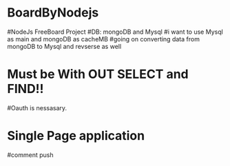 # BoardByNodejs
#NodeJs FreeBoard Project
#DB: mongoDB and Mysql
#i want to use Mysql as main and mongoDB as cacheMB
#going on converting data from mongoDB to Mysql and revserse as well
# Must be With OUT SELECT and FIND!!
#Oauth is nessasary.
# Single Page application
#comment push 
